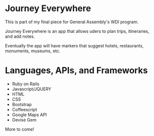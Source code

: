 # Journey Everywhere

This is part of my final piece for General Assembly's WDI program.


Journey Everywhere is an app that allows uders to plan trips, itineraries, and add notes.

Eventually the app will have markers that suggest hotels, restaurants, monuments, museums, etc. 


<h1>Languages, APIs, and Frameworks</h1>
<ul>
<li>Ruby on Rails</li>
<li>Javascript/JQUERY</li>
<li>HTML</li>
<li>CSS</li>
<li>Bootstrap</li>
<li>Coffeescript</li>
<li>Google Maps API</li>
<li>Devise Gem</li>
</ul>


More to come! 
